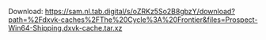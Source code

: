 Download: https://sam.nl.tab.digital/s/oZRKz5So2B8gbzY/download?path=%2Fdxvk-caches%2FThe%20Cycle%3A%20Frontier&files=Prospect-Win64-Shipping.dxvk-cache.tar.xz